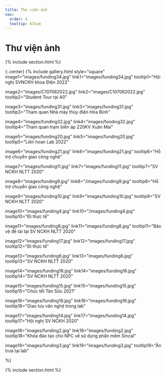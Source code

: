 ```yaml
---
title: Thư viện ảnh
nav:
  order: 4
  tooltip: Album
---
```


# <i class="fas fa-feather-alt"></i>Thư viện ảnh

{% include section.html %}

{:.center}
{% include gallery.html style="square"
image1="images/funding34.jpg" link1="images/funding34.jpg" tooltip1="Hội nghị SVNCKH khoa Điện 2022"

image2="images/C107062022.jpg" link2="images/C107062022.jpg" tooltip2="Student Tour tại A0"

image3="images/funding31.jpg" link3="images/funding31.jpg" tooltip3="Tham quan Nhà máy thủy điện Hòa Bình"

image4="images/funding32.jpg" link4="images/funding32.jpg" tooltip4="Tham quan trạm biến áp 220KV Xuân Mai"

image5="images/funding20.jpg" link5="images/funding20.jpg" tooltip5="Liên hoan Lab 2022"

image6="images/funding21.jpg" link6="images/funding21.jpg" tooltip6="Hỗ trợ chuyển giao công nghệ"

image7="images/funding11.jpg" link7="images/funding11.jpg" tooltip7="SV NCKH NLTT 2020"

image8="images/funding9.jpg" link8="/images/funding9.jpg" tooltip8="Hỗ trợ chuyển giao công nghệ"

image9="images/funding10.jpg" link9="images/funding10.jpg" tooltip9="SV NCKH NLTT 2020"

image10="images/funding4.jpg" link10="/images/funding4.jpg" tooltip10="Đi thực tế"

image11="images/funding8.jpg" link11="images/funding8.jpg" tooltip11="Bảo vệ đề tài tại SV NCKH NLTT 2020"

image12="images/funding17.jpg" link12="images/funding17.jpg" tooltip12="Đi thực tế"

image13="images/funding6.jpg" link13="images/funding6.jpg" tooltip13="SV NCKH NLTT 2020"

image14="images/funding18.jpg" link14="images/funding18.jpg" tooltip14="SV NCKH NLTT 2020"

image15="images/funding15.jpg" link15="images/funding15.jpg" tooltip15="Chúc tết Tân Sửu 2021"

image16="images/funding16.jpg" link16="images/funding16.jpg" tooltip16="Giao lưu văn nghệ trong lab"

image17="images/funding14.jpg" link17="images/funding14.jpg" tooltip17="Hội nghị SV NCKH 2020"

image18="images/funding2.jpg" link18="images/funding2.jpg" tooltip18="Khóa đào tạo cho NPC về sử dụng phần mềm Sincal"

image19="images/funding3.jpg" link19="images/funding3.jpg" tooltip19="Ăn trưa tại lab"


 %}

{% include section.html %}
